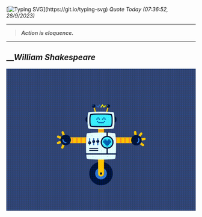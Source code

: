 [![Typing SVG](https://readme-typing-svg.herokuapp.com?font=Press+Start+2P&color=C2F784&size=35&width=900&height=100&lines=Hello+World%2C+I'm+Hung+!)](https://git.io/typing-svg) 
_Quote Today (07:36:52, 28/9/2023)_
___
>**_Action is eloquence._**
___

## __**_William Shakespeare_**

![RobotDance](src/assets/images/robot-dancing-dribble.gif?style=center)
